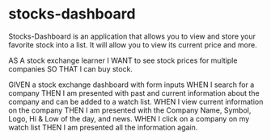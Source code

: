 # stocks-dashboard

Stocks-Dashboard is an application that allows you to view and store your favorite stock into a list.
It will allow you to view its current price and more.

AS A stock exchange learner I WANT to see stock prices for multiple companies SO THAT I can buy stock. 

GIVEN a stock exchange dashboard with form inputs WHEN I search for a company THEN I am presented with past and current information about the company and can be added to a watch list. WHEN I view current information on the company THEN I am presented with the Company Name, Symbol, Logo, Hi & Low of the day, and news. WHEN I click on a company on my watch list THEN I am presented all the information again. 